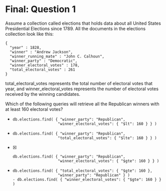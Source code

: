 # Final: Question 1

Assume a collection called elections that holds data about all United States Presidential Elections since 1789. All the documents in the elections collection look like this:

```
{
  "year" : 1828,
  "winner" : "Andrew Jackson",
  "winner_running_mate" : "John C. Calhoun",
  "winner_party" : "Democratic",
  "winner_electoral_votes" : 178,
  "total_electoral_votes" : 261
}
```

total_electoral_votes represents the total number of electoral votes that year, and winner_electoral_votes represents the number of electoral votes received by the winning candidates.

Which of the following queries will retrieve all the Republican winners with at least 160 electoral votes?



 - 
    ```
    db.elections.find( { "winner_party": "Republican",
                        "winner_electoral_votes": { "$lt": 160 } } )
    ```
 - 
    ```
    db.elections.find( { "winner_party": "Republican",
                        "total_electoral_votes": { "$lte": 160 } } )
    ```
 - [X]
    ```
    db.elections.find( { "winner_party": "Republican",
                        "winner_electoral_votes": { "$gte": 160 } } )
    ```
 - 
    ```
    db.elections.find( { "total_electoral_votes": { "$gte": 160 },
                        "winner_party": "Republican" } )
    - db.elections.find( { "winner_electoral_votes": { "$gte": 160 } } )
    ```
